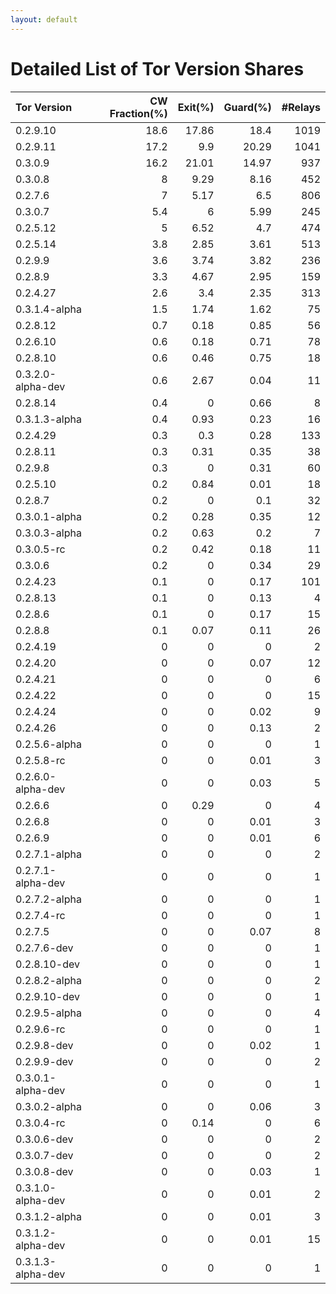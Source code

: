 ```yaml
---
layout: default
---
```



# Detailed List of Tor Version Shares

| Tor Version       |   CW Fraction(%) |   Exit(%) |   Guard(%) |   #Relays |
|:------------------|-----------------:|----------:|-----------:|----------:|
| 0.2.9.10          |             18.6 |     17.86 |      18.4  |      1019 |
| 0.2.9.11          |             17.2 |      9.9  |      20.29 |      1041 |
| 0.3.0.9           |             16.2 |     21.01 |      14.97 |       937 |
| 0.3.0.8           |              8   |      9.29 |       8.16 |       452 |
| 0.2.7.6           |              7   |      5.17 |       6.5  |       806 |
| 0.3.0.7           |              5.4 |      6    |       5.99 |       245 |
| 0.2.5.12          |              5   |      6.52 |       4.7  |       474 |
| 0.2.5.14          |              3.8 |      2.85 |       3.61 |       513 |
| 0.2.9.9           |              3.6 |      3.74 |       3.82 |       236 |
| 0.2.8.9           |              3.3 |      4.67 |       2.95 |       159 |
| 0.2.4.27          |              2.6 |      3.4  |       2.35 |       313 |
| 0.3.1.4-alpha     |              1.5 |      1.74 |       1.62 |        75 |
| 0.2.8.12          |              0.7 |      0.18 |       0.85 |        56 |
| 0.2.6.10          |              0.6 |      0.18 |       0.71 |        78 |
| 0.2.8.10          |              0.6 |      0.46 |       0.75 |        18 |
| 0.3.2.0-alpha-dev |              0.6 |      2.67 |       0.04 |        11 |
| 0.2.8.14          |              0.4 |      0    |       0.66 |         8 |
| 0.3.1.3-alpha     |              0.4 |      0.93 |       0.23 |        16 |
| 0.2.4.29          |              0.3 |      0.3  |       0.28 |       133 |
| 0.2.8.11          |              0.3 |      0.31 |       0.35 |        38 |
| 0.2.9.8           |              0.3 |      0    |       0.31 |        60 |
| 0.2.5.10          |              0.2 |      0.84 |       0.01 |        18 |
| 0.2.8.7           |              0.2 |      0    |       0.1  |        32 |
| 0.3.0.1-alpha     |              0.2 |      0.28 |       0.35 |        12 |
| 0.3.0.3-alpha     |              0.2 |      0.63 |       0.2  |         7 |
| 0.3.0.5-rc        |              0.2 |      0.42 |       0.18 |        11 |
| 0.3.0.6           |              0.2 |      0    |       0.34 |        29 |
| 0.2.4.23          |              0.1 |      0    |       0.17 |       101 |
| 0.2.8.13          |              0.1 |      0    |       0.13 |         4 |
| 0.2.8.6           |              0.1 |      0    |       0.17 |        15 |
| 0.2.8.8           |              0.1 |      0.07 |       0.11 |        26 |
| 0.2.4.19          |              0   |      0    |       0    |         2 |
| 0.2.4.20          |              0   |      0    |       0.07 |        12 |
| 0.2.4.21          |              0   |      0    |       0    |         6 |
| 0.2.4.22          |              0   |      0    |       0    |        15 |
| 0.2.4.24          |              0   |      0    |       0.02 |         9 |
| 0.2.4.26          |              0   |      0    |       0.13 |         2 |
| 0.2.5.6-alpha     |              0   |      0    |       0    |         1 |
| 0.2.5.8-rc        |              0   |      0    |       0.01 |         3 |
| 0.2.6.0-alpha-dev |              0   |      0    |       0.03 |         5 |
| 0.2.6.6           |              0   |      0.29 |       0    |         4 |
| 0.2.6.8           |              0   |      0    |       0.01 |         3 |
| 0.2.6.9           |              0   |      0    |       0.01 |         6 |
| 0.2.7.1-alpha     |              0   |      0    |       0    |         2 |
| 0.2.7.1-alpha-dev |              0   |      0    |       0    |         1 |
| 0.2.7.2-alpha     |              0   |      0    |       0    |         1 |
| 0.2.7.4-rc        |              0   |      0    |       0    |         1 |
| 0.2.7.5           |              0   |      0    |       0.07 |         8 |
| 0.2.7.6-dev       |              0   |      0    |       0    |         1 |
| 0.2.8.10-dev      |              0   |      0    |       0    |         1 |
| 0.2.8.2-alpha     |              0   |      0    |       0    |         2 |
| 0.2.9.10-dev      |              0   |      0    |       0    |         1 |
| 0.2.9.5-alpha     |              0   |      0    |       0    |         4 |
| 0.2.9.6-rc        |              0   |      0    |       0    |         1 |
| 0.2.9.8-dev       |              0   |      0    |       0.02 |         1 |
| 0.2.9.9-dev       |              0   |      0    |       0    |         2 |
| 0.3.0.1-alpha-dev |              0   |      0    |       0    |         1 |
| 0.3.0.2-alpha     |              0   |      0    |       0.06 |         3 |
| 0.3.0.4-rc        |              0   |      0.14 |       0    |         6 |
| 0.3.0.6-dev       |              0   |      0    |       0    |         2 |
| 0.3.0.7-dev       |              0   |      0    |       0    |         2 |
| 0.3.0.8-dev       |              0   |      0    |       0.03 |         1 |
| 0.3.1.0-alpha-dev |              0   |      0    |       0.01 |         2 |
| 0.3.1.2-alpha     |              0   |      0    |       0.01 |         3 |
| 0.3.1.2-alpha-dev |              0   |      0    |       0.01 |        15 |
| 0.3.1.3-alpha-dev |              0   |      0    |       0    |         1 |